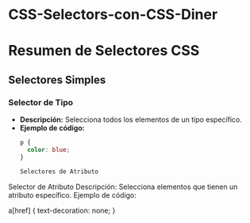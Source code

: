 # CSS-Selectors-con-CSS-Diner

# Resumen de Selectores CSS

## Selectores Simples

### Selector de Tipo
- **Descripción:** Selecciona todos los elementos de un tipo específico.
- **Ejemplo de código:**
  ```css
  p {
    color: blue;
  }

  Selectores de Atributo
Selector de Atributo
Descripción: Selecciona elementos que tienen un atributo específico.
Ejemplo de código:

a[href] {
  text-decoration: none;
}
